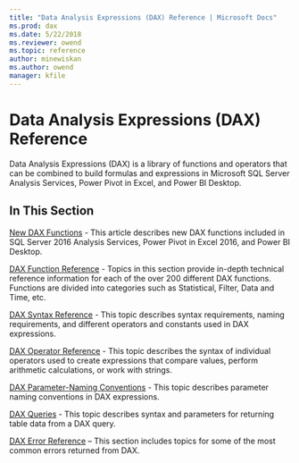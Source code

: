 ```yaml
---
title: "Data Analysis Expressions (DAX) Reference | Microsoft Docs"
ms.prod: dax
ms.date: 5/22/2018
ms.reviewer: owend
ms.topic: reference
author: minewiskan
ms.author: owend
manager: kfile
---
```

# Data Analysis Expressions (DAX) Reference
Data Analysis Expressions (DAX) is a library of functions and operators that can be combined to build formulas and expressions in Microsoft SQL Server Analysis Services, Power Pivot in Excel, and Power BI Desktop.  
  
## In This Section  
[New DAX Functions](new-dax-functions.md) - This article describes new DAX functions included in SQL Server 2016 Analysis Services, Power Pivot in Excel 2016, and Power BI Desktop.  
  
[DAX Function Reference](dax-function-reference.md) - Topics in this section provide in-depth technical reference information for each of the over 200 different DAX functions. Functions are divided into categories such as Statistical, Filter, Data and Time, etc.  
  
[DAX Syntax Reference](dax-syntax-reference.md) - This topic describes syntax requirements, naming requirements, and different operators and constants used in DAX expressions.  
  
[DAX Operator Reference](dax-operator-reference.md) - This topic describes the syntax of individual operators used to create expressions that compare values, perform arithmetic calculations, or work with strings.  
  
[DAX Parameter-Naming Conventions](dax-parameter-naming-conventions.md) - This topic describes parameter naming conventions in DAX expressions.  
  
[DAX Queries](dax-queries.md) - This topic describes syntax and parameters for returning table data from a DAX query.  
  
[DAX Error Reference](dax-error-reference.md) – This section includes topics for some of the most common errors returned from DAX.  
  
